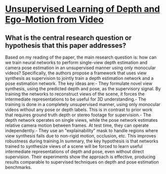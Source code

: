 # [Unsupervised Learning of Depth and Ego-Motion from Video](https://arxiv.org/abs/1704.07813)

## What is the central research question or hypothesis that this paper addresses?

Based on my reading of the paper, the main research question is: how can we train neural networks to perform single-view depth estimation and camera pose estimation in an unsupervised manner using only monocular videos? Specifically, the authors propose a framework that uses view synthesis as supervision to jointly train a depth estimation network and a pose estimation network. The key ideas are:- They formulate novel view synthesis, using the predicted depth and pose, as the supervisory signal. By training the networks to reconstruct views of the scene, it forces the intermediate representations to be useful for 3D understanding.- The training is done in a completely unsupervised manner, using only monocular videos without any pose or depth labels. This is in contrast to prior work that requires ground truth depth or stereo footage for supervision.- The depth network operates on single views, while the pose network estimates relative camera motion between frames. At test time, they can operate independently.- They use an "explainability" mask to handle regions where view synthesis fails due to non-rigid motion, occlusion, etc. This improves robustness during training.In summary, the key hypothesis is that networks trained to synthesize views of a scene will be forced to learn useful intermediate representations of depth and pose, even without direct supervision. Their experiments show the approach is effective, producing results comparable to supervised techniques on depth and pose estimation benchmarks.
